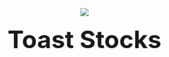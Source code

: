 <p align="center">
  <img src="https://user-images.githubusercontent.com/53883918/116756408-0a8e6180-a9da-11eb-8799-cf9653813a9e.png"><br></br>
  <strong><font size="+100">Toast Stocks</font></strong><br></br>
</p>
